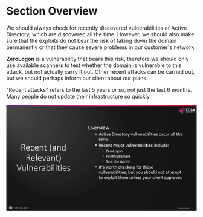 # Section Overview

We should always check for recently discovered vulnerabilities of Active
Directory, which are discovered all the time. However, we should also make sure
that the exploits do not bear the risk of taking down the domain permanently or
that they cause severe problems in our customer's network.

**ZeroLogon** is a vulnerability that bears this risk, therefore we should only
use available scanners to test whether the domain is vulnerable to this attack,
but not actually carry it out. Other recent attacks can be carried out, but we
should perhaps inform our client about our plans.

"Recent attacks" refers to the last 5 years or so, not just the last 6 months.
Many people do not update their infrastructure so quickly.

<img src="./images/1_Section_Overview_1.png" alt="Section Overview" width="800"/>



<!--
span style="color:green;font-weight:700;font-size:20px">
markdown color font styles
</span
-->
